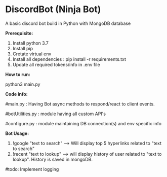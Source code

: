 # DiscordBot (Ninja Bot)
A basic discord bot build in Python with MongoDB database

**Prerequisite:**
1) Install python 3.7
2) Install pip
3) Cretate virtual env
4) Install all dependencies : pip install -r requirements.txt
5) Update all required tokens/info in .env file

**How to run:**

python3 main.py


**Code info:**

#main.py :  Having Bot async methods to respond/react to client events.

#botUtilities.py : module having all custom API's

#configure.py : module maintaining DB connection(s) and env specific info


**Bot Usage:**
1) !google "text to search" --> Will display top 5 hyperlinks related to "text to search"
2) !recent "text to lookup" --> will display history of user related to "text to lookup". History is saved in mongoDB.
  

  #todo:
  Implement logging
